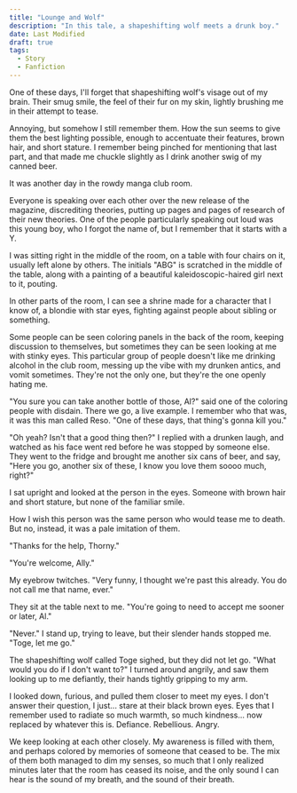 ```yaml
---
title: "Lounge and Wolf"
description: "In this tale, a shapeshifting wolf meets a drunk boy."
date: Last Modified
draft: true
tags:
  - Story
  - Fanfiction
---
```


One of these days, I'll forget that shapeshifting wolf's visage out of my brain. Their smug smile, the feel of their fur on my skin, lightly brushing me in their attempt to tease.

Annoying, but somehow I still remember them. How the sun seems to give them the best lighting possible, enough to accentuate their features, brown hair, and short stature. I remember being pinched for mentioning that last part, and that made me chuckle slightly as I drink another swig of my canned beer.

It was another day in the rowdy manga club room. 

Everyone is speaking over each other over the new release of the magazine, discrediting theories, putting up pages and pages of research of their new theories. One of the people particularly speaking out loud was this young boy, who I forgot the name of, but I remember that it starts with a Y. 

I was sitting right in the middle of the room, on a table with four chairs on it, usually left alone by others. The initials "ABG" is scratched in the middle of the table, along with a painting of a beautiful kaleidoscopic-haired girl next to it, pouting.

In other parts of the room, I can see a shrine made for a character that I know of, a blondie with star eyes, fighting against people about sibling or something.

Some people can be seen coloring panels in the back of the room, keeping discussion to themselves, but sometimes they can be seen looking at me with stinky eyes. This particular group of people doesn't like me drinking alcohol in the club room, messing up the vibe with my drunken antics, and vomit sometimes. They're not the only one, but they're the one openly hating me.

"You sure you can take another bottle of those, Al?" said one of the coloring people with disdain. There we go, a live example. I remember who that was, it was this man called Reso. "One of these days, that thing's gonna kill you."

"Oh yeah? Isn't that a good thing then?" I replied with a drunken laugh, and watched as his face went red before he was stopped by someone else. They went to the fridge and brought me another six cans of beer, and say, "Here you go, another six of these, I know you love them soooo much, right?"

I sat upright and looked at the person in the eyes. Someone with brown hair and short stature, but none of the familiar smile.

How I wish this person was the same person who would tease me to death. But no, instead, it was a pale imitation of them.

"Thanks for the help, Thorny."

"You're welcome, Ally."

My eyebrow twitches. "Very funny, I thought we're past this already. You do not call me that name, ever."

They sit at the table next to me. "You're going to need to accept me sooner or later, Al."

"Never." I stand up, trying to leave, but their slender hands stopped me. "Toge, let me go."

The shapeshifting wolf called Toge sighed, but they did not let go. "What would you do if I don't want to?" I turned around angrily, and saw them looking up to me defiantly, their hands tightly gripping to my arm.

I looked down, furious, and pulled them closer to meet my eyes. I don't answer their question, I just... stare at their black brown eyes. Eyes that I remember used to radiate so much warmth, so much kindness... now replaced by whatever this is. Defiance. Rebellious. Angry.

We keep looking at each other closely. My awareness is filled with them, and perhaps colored by memories of someone that ceased to be. The mix of them both managed to dim my senses, so much that I only realized minutes later that the room has ceased its noise, and the only sound I can hear is the sound of my breath, and the sound of their breath.